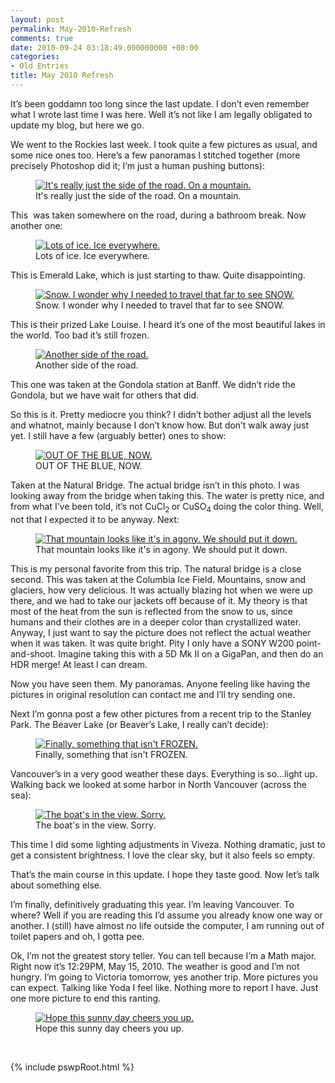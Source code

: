 ```yaml
---
layout: post
permalink: May-2010-Refresh
comments: true
date: 2010-09-24 03:18:49.000000000 +08:00
categories:
- Old Entries
title: May 2010 Refresh
---
```


It’s been goddamn too long since the last update. I don’t even remember what I wrote last time I was here. Well it’s not like I am legally obligated to update my blog, but here we go.

We went to the Rockies last week. I took quite a few pictures as usual, and some nice ones too. Here’s a few panoramas I stitched together (more precisely Photoshop did it; I’m just a human pushing buttons):

<div class="imgDisplayS" style="max-width: 600px;" itemscope itemtype="http://schema.org/ImageGallery">
  <figure itemprop="associatedMedia" itemscope itemtype="http://schema.org/ImageObject">
    <a href="/assets/old/UnknownPanoTrim30-1024x358.jpg" itemprop="contentUrl" data-size="1024x358" >
    <img src="/assets/old/UnknownPanoTrim30-600x209.jpg" itemprop="thumbnail" 
      title="It's really just the side of the road. On a mountain." 
      alt="It's really just the side of the road. On a mountain." />
    </a>
    <figcaption itemprop="caption description">It's really just the side of the road. On a mountain.</figcaption>
  </figure>
</div>

<!--excerpt-->

This  was taken somewhere on the road, during a bathroom break. Now another one:

<div class="imgDisplayS" style="max-width: 600px;" itemscope itemtype="http://schema.org/ImageGallery">
  <figure itemprop="associatedMedia" itemscope itemtype="http://schema.org/ImageObject">
    <a href="/assets/old/EmraldLakePanoTrim30-987x768.jpg" itemprop="contentUrl" data-size="987x768" >
    <img src="/assets/old/EmraldLakePanoTrim30-600x467.jpg" itemprop="thumbnail" 
      title="Lots of ice. Ice everywhere." 
      alt="Lots of ice. Ice everywhere." />
    </a>
    <figcaption itemprop="caption description">Lots of ice. Ice everywhere.</figcaption>
  </figure>
</div>

This is Emerald Lake, which is just starting to thaw. Quite disappointing.

<div class="imgDisplayS" style="max-width: 600px;" itemscope itemtype="http://schema.org/ImageGallery">
  <figure itemprop="associatedMedia" itemscope itemtype="http://schema.org/ImageObject">
    <a href="/assets/old/LakeLouisePanoTrim30-1024x438.jpg" itemprop="contentUrl" data-size="1024x438" >
    <img src="/assets/old/LakeLouisePanoTrim30-600x256.jpg" itemprop="thumbnail" 
      title="Snow. I wonder why I needed to travel that far to see SNOW." 
      alt="Snow. I wonder why I needed to travel that far to see SNOW." />
    </a>
    <figcaption itemprop="caption description">Snow. I wonder why I needed to travel that far to see SNOW.</figcaption>
  </figure>
</div>

This is their prized Lake Louise. I heard it’s one of the most beautiful lakes in the world. Too bad it’s still frozen.

<div class="imgDisplayS" style="max-width: 600px;" itemscope itemtype="http://schema.org/ImageGallery">
  <figure itemprop="associatedMedia" itemscope itemtype="http://schema.org/ImageObject">
    <a href="/assets/old/GondolaStationPanoTrim30-1024x382.jpg" itemprop="contentUrl" data-size="1024x382" >
    <img src="/assets/old/GondolaStationPanoTrim30-600x224.jpg" itemprop="thumbnail" 
      title="Another side of the road." 
      alt="Another side of the road." />
    </a>
    <figcaption itemprop="caption description">Another side of the road.</figcaption>
  </figure>
</div>

This one was taken at the Gondola station at Banff. We didn’t ride the Gondola, but we have wait for others that did.

So this is it. Pretty mediocre you think? I didn’t bother adjust all the levels and whatnot, mainly because I don’t know how. But don’t walk away just yet. I still have a few (arguably better) ones to show:

<div class="imgDisplayS" style="max-width: 486px;" itemscope itemtype="http://schema.org/ImageGallery">
  <figure itemprop="associatedMedia" itemscope itemtype="http://schema.org/ImageObject">
    <a href="/assets/old/NaturalBridgePanoTrim30-486x768.jpg" itemprop="contentUrl" data-size="486x768" >
    <img src="/assets/old/NaturalBridgePanoTrim30-486x768.jpg" itemprop="thumbnail" 
      title="OUT OF THE BLUE, NOW." 
      alt="OUT OF THE BLUE, NOW." />
    </a>
    <figcaption itemprop="caption description">OUT OF THE BLUE, NOW.</figcaption>
  </figure>
</div>

Taken at the Natural Bridge. The actual bridge isn’t in this photo. I was looking away from the bridge when taking this. The water is pretty nice, and from what I’ve been told, it’s not CuCl<sub>2 </sub>or CuSO<sub>4 </sub>doing the color thing. Well, not that I expected it to be anyway. Next:

<div class="imgDisplayS" style="max-width: 600px;" itemscope itemtype="http://schema.org/ImageGallery">
  <figure itemprop="associatedMedia" itemscope itemtype="http://schema.org/ImageObject">
    <a href="/assets/old/IceFieldPanoTrim30-1024x253.jpg" itemprop="contentUrl" data-size="1024x253" >
    <img src="/assets/old/IceFieldPanoTrim30-600x148.jpg" itemprop="thumbnail" 
      title="That mountain looks like it's in agony. We should put it down." 
      alt="That mountain looks like it's in agony. We should put it down." />
    </a>
    <figcaption itemprop="caption description">That mountain looks like it's in agony. We should put it down.</figcaption>
  </figure>
</div>

This is my personal favorite from this trip. The natural bridge is a close second. This was taken at the Columbia Ice Field. Mountains, snow and glaciers, how very delicious. It was actually blazing hot when we were up there, and we had to take our jackets off because of it. My theory is that most of the heat from the sun is reflected from the snow to us, since humans and their clothes are in a deeper color than crystallized water. Anyway, I just want to say the picture does not reflect the actual weather when it was taken. It was quite bright. Pity I only have a SONY W200 point-and-shoot. Imagine taking this with a 5D Mk II on a GigaPan, and then do an HDR merge! At least I can dream.

Now you have seen them. My panoramas. Anyone feeling like having the pictures in original resolution can contact me and I’ll try sending one.

Next I’m gonna post a few other pictures from a recent trip to the Stanley Park. The Beaver Lake (or Beaver’s Lake, I really can’t decide):

<div class="imgDisplayS" style="max-width: 600px;" itemscope itemtype="http://schema.org/ImageGallery">
  <figure itemprop="associatedMedia" itemscope itemtype="http://schema.org/ImageObject">
    <a href="/assets/old/BeaverLakePanoTrim30-1024x603.jpg" itemprop="contentUrl" data-size="1024x603" >
    <img src="/assets/old/BeaverLakePanoTrim30-600x353.jpg" itemprop="thumbnail" 
      title="Finally, something that isn't FROZEN." 
      alt="Finally, something that isn't FROZEN." />
    </a>
    <figcaption itemprop="caption description">Finally, something that isn't FROZEN.</figcaption>
  </figure>
</div>

Vancouver’s in a very good weather these days. Everything is so…light up. Walking back we looked at some harbor in North Vancouver (across the sea):

<div class="imgDisplayS" style="max-width: 600px;" itemscope itemtype="http://schema.org/ImageGallery">
  <figure itemprop="associatedMedia" itemscope itemtype="http://schema.org/ImageObject">
    <a href="/assets/old/StanleyParkNorthPanoTrimAdjust30-1024x468.jpg" itemprop="contentUrl" data-size="1024x468" >
    <img src="/assets/old/StanleyParkNorthPanoTrimAdjust30-600x274.jpg" itemprop="thumbnail" 
      title="The boat's in the view. Sorry." 
      alt="The boat's in the view. Sorry." />
    </a>
    <figcaption itemprop="caption description">The boat's in the view. Sorry.</figcaption>
  </figure>
</div>

This time I did some lighting adjustments in Viveza. Nothing dramatic, just to get a consistent brightness. I love the clear sky, but it also feels so empty.

That’s the main course in this update. I hope they taste good. Now let’s talk about something else.

I’m finally, definitively graduating this year. I’m leaving Vancouver. To where? Well if you are reading this I’d assume you already know one way or another. I (still) have almost no life outside the computer, I am running out of toilet papers and oh, I gotta pee.

Ok, I’m not the greatest story teller. You can tell because I’m a Math major. Right now it’s 12:29PM, May 15, 2010. The weather is good and I’m not hungry. I’m going to Victoria tomorrow, yes another trip. More pictures you can expect. Talking like Yoda I feel like. Nothing more to report I have. Just one more picture to end this ranting.

<div class="imgDisplayS" style="max-width: 600px;" itemscope itemtype="http://schema.org/ImageGallery">
  <figure itemprop="associatedMedia" itemscope itemtype="http://schema.org/ImageObject">
    <a href="/assets/old/DSC0550130-1024x768.jpg" itemprop="contentUrl" data-size="1024x768" >
    <img src="/assets/old/DSC0550130-600x450.jpg" itemprop="thumbnail" 
      title="Hope this sunny day cheers you up." 
      alt="Hope this sunny day cheers you up." />
    </a>
    <figcaption itemprop="caption description">Hope this sunny day cheers you up.</figcaption>
  </figure>
</div>
<p class="tiny">&nbsp;</p>

{% include pswpRoot.html %}

